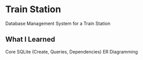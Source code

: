 # Train Station
Database Management System for a Train Station

## What I Learned
Core SQLite (Create, Queries, Dependencies)
ER Diagramming